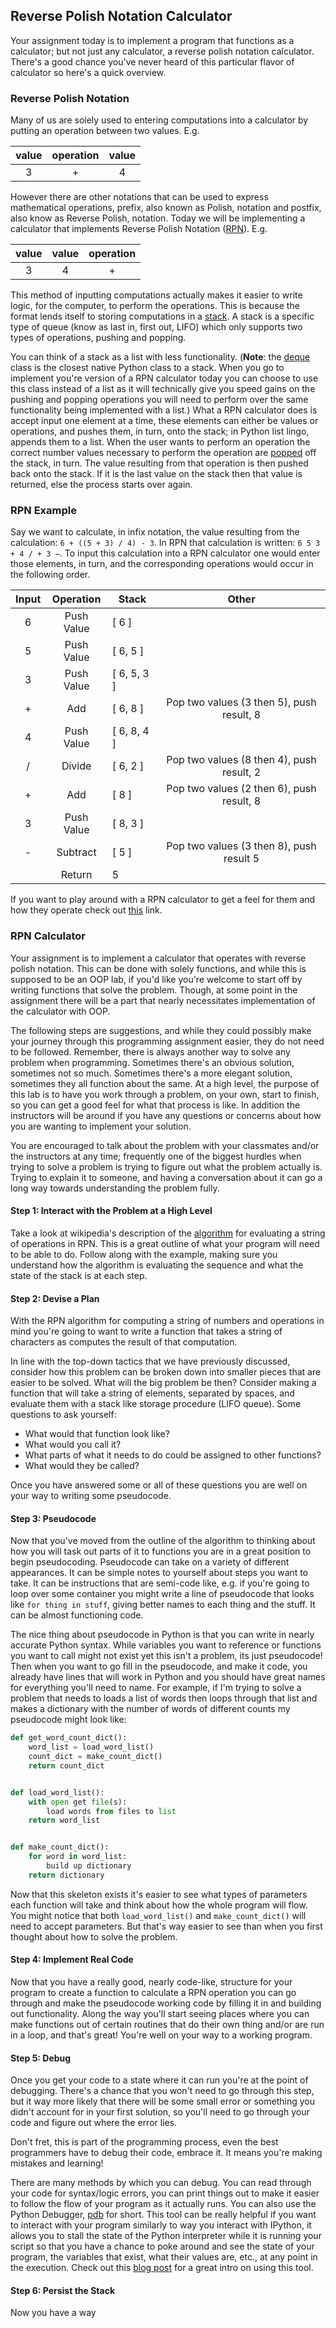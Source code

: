 ## Reverse Polish Notation Calculator

Your assignment today is to implement a program that functions as a calculator; but not just any calculator, a reverse polish notation calculator. There's a good chance you've never heard of this particular flavor of calculator so here's a quick overview.

### Reverse Polish Notation

Many of us are solely used to entering computations into a calculator by putting an operation between two values. E.g.

| value | operation | value |
|:-----:|:---------:|:-----:|
|   3   |     +     |   4   |

However there are other notations that can be used to express mathematical operations, prefix, also known as Polish, notation and postfix, also know as Reverse Polish, notation. Today we will be implementing a calculator that implements Reverse Polish Notation ([RPN](https://en.wikipedia.org/wiki/Reverse_Polish_notation)). E.g.

| value | value | operation |
|:-----:|:-----:|:---------:|
|   3   |   4   |     +     |

This method of inputting computations actually makes it easier to write logic, for the computer, to perform the operations. This is because the format lends itself to storing computations in a [stack](https://en.wikipedia.org/wiki/Stack_(abstract_data_type)). A stack is a specific type of queue (know as last in, first out, LIFO)  which only supports two types of operations, pushing and popping.

You can think of a stack as a list with less functionality. (**Note**: the [deque](https://docs.python.org/2/library/collections.html#collections.deque) class is the closest native Python class to a stack. When you go to implement you're version of a RPN calculator today you can choose to use this class instead of a list as it will technically give you speed gains on the pushing and popping operations you will need to perform over the same functionality being implemented with a list.) What a RPN calculator does is accept input one element at a time, these elements can either be values or operations, and pushes them, in turn, onto the stack; in Python list lingo, appends them to a list. When the user wants to perform an operation the correct number values necessary to perform the operation are [popped](https://docs.python.org/2/tutorial/datastructures.html) off the stack, in turn. The value resulting from that operation is then pushed back onto the stack. If it is the last value on the stack then that value is returned, else the process starts over again.

### RPN Example

Say we want to calculate, in infix notation, the value resulting from the calculation: `6 + ((5 + 3) / 4) - 3`. In RPN that calculation is written: `6 5 3 + 4 / + 3 −`. To input this calculation into a RPN calculator one would enter those elements, in turn, and the corresponding operations would occur in the following order.

| Input |  Operation   |    Stack    |                   Other                   |
|:-----:|:------------:| ----------- |:-----------------------------------------:|
|   6   |  Push Value  | [ 6 ]       |                                           |
|   5   |  Push Value  | [ 6, 5 ]    |                                           |
|   3   |  Push Value  | [ 6, 5, 3 ] |                                           |
|   +   |     Add      | [ 6, 8 ]    | Pop two values (3 then 5), push result, 8 |
|   4   |  Push Value  | [ 6, 8, 4 ] |                                           |
|   /   |    Divide    | [ 6, 2 ]    | Pop two values (8 then 4), push result, 2 |
|   +   |     Add      | [ 8 ]       | Pop two values (2 then 6), push result, 8 |
|   3   |  Push Value  | [ 8, 3 ]    |                                           |
|   -   |   Subtract   | [ 5 ]       | Pop two values (3 then 8), push result  5 |
|       |    Return    |   5         |                                           |

If you want to play around with a RPN calculator to get a feel for them and how they operate check out [this](http://www.meta-calculator.com/learning-lab/reverse-polish-notation-calculator.php) link.

### RPN Calculator

Your assignment is to implement a calculator that operates with reverse polish notation. This can be done with solely functions, and while this is supposed to be an OOP lab, if you'd like you're welcome to start off by writing functions that solve the problem. Though, at some point in the assignment there will be a part that nearly necessitates implementation of the calculator with OOP.

The following steps are suggestions, and while they could possibly make your journey through this programming assignment easier, they do not need to be followed. Remember, there is always another way to solve any problem when programming. Sometimes there's an obvious solution, sometimes not so much. Sometimes there's a more elegant solution, sometimes they all function about the same. At a high level, the purpose of this lab is to have you work through a problem, on your own, start to finish, so you can get a good feel for what that process is like. In addition the instructors will be around if you have any questions or concerns about how you are wanting to implement your solution.

You are encouraged to talk about the problem with your classmates and/or the instructors at any time; frequently one of the biggest hurdles when trying to solve a problem is trying to figure out what the problem actually is. Trying to explain it to someone, and having a conversation about it can go a long way towards understanding the problem fully.

#### Step 1: Interact with the Problem at a High Level

Take a look at wikipedia's description of the [algorithm](https://en.wikipedia.org/wiki/Reverse_Polish_notation#Postfix_algorithm) for evaluating a string of operations in RPN. This is a great outline of what your program will need to be able to do. Follow along with the example, making sure you understand how the algorithm is evaluating the sequence and what the state of the stack is at each step.

#### Step 2: Devise a Plan

With the RPN algorithm for computing a string of numbers and operations in mind you're going to want to write a function that takes a string of characters as computes the result of that computation.

In line with the top-down tactics that we have previously discussed, consider how this problem can be broken down into smaller pieces that are easier to be solved. What will the big problem be then? Consider making a function that will take a string of elements, separated by spaces, and evaluate them with a stack like storage procedure (LIFO queue). Some questions to ask yourself:

* What would that function look like? 
* What would you call it? 
* What parts of what it needs to do could be assigned to other functions? 
* What would they be called?

Once you have answered some or all of these questions you are well on your way to writing some pseudocode.

#### Step 3: Pseudocode

Now that you've moved from the outline of the algorithm to thinking about how you will task out parts of it to functions you are in a great position to begin pseudocoding. Pseudocode can take on a variety of different appearances. It can be simple notes to yourself about steps you want to take. It can be instructions that are semi-code like, e.g. if you're going to loop over some container you might write a line of pseudocode that looks like `for thing in stuff`, giving better names to each thing and the stuff. It can be almost functioning code.

The nice thing about pseudocode in Python is that you can write in nearly accurate Python syntax. While variables you want to reference or functions you want to call might not exist yet this isn't a problem, its just pseudocode! Then when you want to go fill in the pseudocode, and make it code, you already have lines that will work in Python and you should have great names for everything you'll need to name. For example, if I'm trying to solve a problem that needs to loads a list of words then loops through that list and makes a dictionary with the number of words of different counts my pseudocode might look like:

```python
def get_word_count_dict():
    word_list = load_word_list()
    count_dict = make_count_dict()
    return count_dict


def load_word_list():
    with open get file(s):
        load words from files to list
    return word_list


def make_count_dict():
    for word in word_list:
        build up dictionary
    return dictionary
```

Now that this skeleton exists it's easier to see what types of parameters each function will take and think about how the whole program will flow. You might notice that both `load_word_list()` and `make_count_dict()` will need to accept parameters. But that's way easier to see than when you first thought about how to solve the problem.

#### Step 4: Implement Real Code

Now that you have a really good, nearly code-like, structure for your program to create a function to calculate a RPN operation you can go through and make the pseudocode working code by filling it in and building out functionality. Along the way you'll start seeing places where you can make functions out of certain routines that do their own thing and/or are run in a loop, and that's great! You're well on your way to a working program.

#### Step 5: Debug

Once you get your code to a state where it can run you're at the point of debugging. There's a chance that you won't need to go through this step, but it way more likely that there will be some small error or something you didn't account for in your first solution, so you'll need to go through your code and figure out where the error lies.

Don't fret, this is part of the programming process, even the best programmers have to debug their code, embrace it. It means you're making mistakes and learning!

There are many methods by which you can debug. You can read through your code for syntax/logic errors, you can print things out to make it easier to follow the flow of your program as it actually runs. You can also use the Python Debugger, [pdb](https://docs.python.org/2/library/pdb.html) for short. This tool can be really helpful if you want to interact with your program similarly to way you interact with IPython, it allows you to stall the state of the Python interpreter while it is running your script so that you have a chance to poke around and see the state of your program, the variables that exist, what their values are, etc., at any point in the execution. Check out this [blog post](https://pythonconquerstheuniverse.wordpress.com/2009/09/10/debugging-in-python/) for a great intro on using this tool.

#### Step 6: Persist the Stack

Now you have a way 
